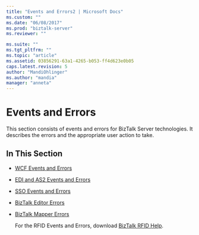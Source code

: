 ```yaml
---
title: "Events and Errors2 | Microsoft Docs"
ms.custom: ""
ms.date: "06/08/2017"
ms.prod: "biztalk-server"
ms.reviewer: ""

ms.suite: ""
ms.tgt_pltfrm: ""
ms.topic: "article"
ms.assetid: 03856291-63a1-4265-b053-ff4d623e0b05
caps.latest.revision: 5
author: "MandiOhlinger"
ms.author: "mandia"
manager: "anneta"
---
```

# Events and Errors
This section consists of events and errors for BizTalk Server technologies. It describes the errors and the appropriate user action to take.

## In This Section

- [WCF Events and Errors](../core/wcf-events-and-errors.md)

- [EDI and AS2 Events and Errors](../core/edi-and-as2-events-and-errors.md)

- [SSO Events and Errors](../core/sso-events-and-errors.md)

- [BizTalk Editor Errors](../core/biztalk-editor-errors.md)

- [BizTalk Mapper Errors](../core/biztalk-mapper-errors.md)

  For the RFID Events and Errors, download [BizTalk RFID Help](https://www.microsoft.com/download/details.aspx?id=38167).